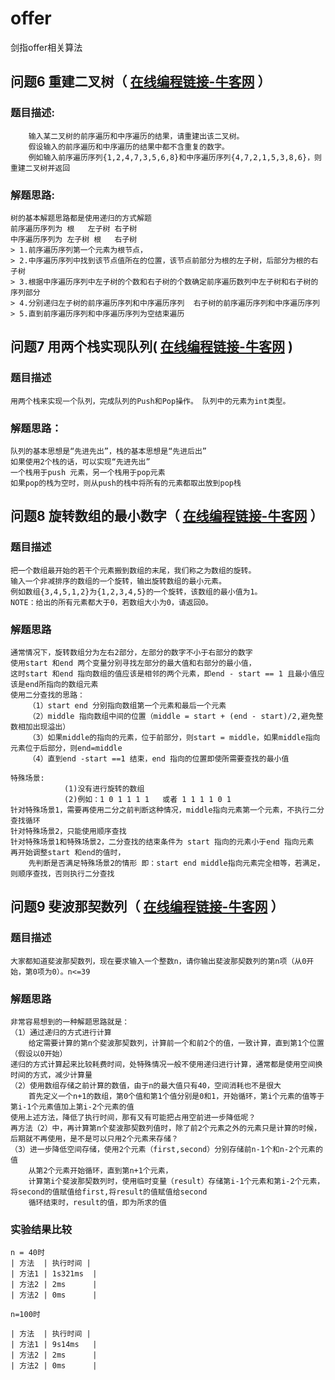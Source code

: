 # offer
剑指offer相关算法


## 问题6 重建二叉树（ [在线编程链接-牛客网](https://www.nowcoder.com/practice/8a19cbe657394eeaac2f6ea9b0f6fcf6) ）
### 题目描述:
        输入某二叉树的前序遍历和中序遍历的结果，请重建出该二叉树。
        假设输入的前序遍历和中序遍历的结果中都不含重复的数字。
        例如输入前序遍历序列{1,2,4,7,3,5,6,8}和中序遍历序列{4,7,2,1,5,3,8,6}，则重建二叉树并返回
 
### 解题思路:
    树的基本解题思路都是使用递归的方式解题
    前序遍历序列为 根   左子树 右子树
    中序遍历序列为 左子树 根   右子树
    > 1.前序遍历序列第一个元素为根节点，
    > 2.中序遍历序列中找到该节点值所在的位置，该节点前部分为根的左子树，后部分为根的右子树
    > 3.根据中序遍历序列中左子树的个数和右子树的个数确定前序遍历数列中左子树和右子树的序列部分
    > 4.分别递归左子树的前序遍历序列和中序遍历序列  右子树的前序遍历序列和中序遍历序列
    > 5.直到前序遍历序列和中序遍历序列为空结束遍历

## 问题7 用两个栈实现队列( [在线编程链接-牛客网](https://www.nowcoder.com/practice/54275ddae22f475981afa2244dd448c6) )

### 题目描述
    用两个栈来实现一个队列，完成队列的Push和Pop操作。 队列中的元素为int类型。
    
### 解题思路：
    队列的基本思想是“先进先出”，栈的基本思想是“先进后出”
    如果使用2个栈的话，可以实现“先进先出”
    一个栈用于push 元素，另一个栈用于pop元素
    如果pop的栈为空时，则从push的栈中将所有的元素都取出放到pop栈
    
## 问题8 旋转数组的最小数字（ [在线编程链接-牛客网](https://www.nowcoder.com/practice/9f3231a991af4f55b95579b44b7a01ba) ）
### 题目描述
    把一个数组最开始的若干个元素搬到数组的末尾，我们称之为数组的旋转。 
    输入一个非减排序的数组的一个旋转，输出旋转数组的最小元素。 
    例如数组{3,4,5,1,2}为{1,2,3,4,5}的一个旋转，该数组的最小值为1。 
    NOTE：给出的所有元素都大于0，若数组大小为0，请返回0。
### 解题思路
    通常情况下，旋转数组分为左右2部分，左部分的数字不小于右部分的数字
    使用start 和end 两个变量分别寻找左部分的最大值和右部分的最小值，
    这时start 和end 指向数组的值应该是相邻的两个元素，即end - start == 1 且最小值应该是end所指向的数组元素
    使用二分查找的思路：
        （1）start end 分别指向数组第一个元素和最后一个元素
        （2）middle 指向数组中间的位置（middle = start + (end - start)/2,避免整数相加出现溢出）
        （3）如果middle的指向的元素，位于前部分，则start = middle，如果middle指向元素位于后部分，则end=middle
        （4）直到end -start ==1 结束，end 指向的位置即使所需要查找的最小值 
    
    特殊场景:   
                (1)没有进行旋转的数组
                (2)例如：1 0 1 1 1 1   或者 1 1 1 1 0 1 
    针对特殊场景1，需要再使用二分之前判断这种情况，middle指向元素第一个元素，不执行二分查找循环
    针对特殊场景2，只能使用顺序查找
    针对特殊场景1和特殊场景2，二分查找的结束条件为 start 指向的元素小于end 指向元素
    再开始调整start 和end的值时，
        先判断是否满足特殊场景2的情形 即：start end middle指向元素完全相等，若满足，则顺序查找，否则执行二分查找
    
## 问题9 斐波那契数列（ [在线编程链接-牛客网](https://www.nowcoder.com/practice/c6c7742f5ba7442aada113136ddea0c3) ）
### 题目描述
    大家都知道斐波那契数列，现在要求输入一个整数n，请你输出斐波那契数列的第n项（从0开始，第0项为0）。n<=39
### 解题思路
    非常容易想到的一种解题思路就是：
    （1）通过递归的方式进行计算
        给定需要计算的第n个斐波那契数列，计算前一个和前2个的值，一致计算，直到第1个位置（假设以0开始）
    递归的方式计算起来比较耗费时间，处特殊情况一般不使用递归进行计算，通常都是使用空间换时间的方式，减少计算量
    （2）使用数组存储之前计算的数值，由于n的最大值只有40，空间消耗也不是很大
        首先定义一个n+1的数组，第0个值和第1个值分别是0和1，开始循环，第i个元素的值等于第i-1个元素值加上第i-2个元素的值
    使用上述方法，降低了执行时间，那有又有可能把占用空前进一步降低呢？
    再方法（2）中，再计算第n个斐波那契数列值时，除了前2个元素之外的元素只是计算的时候，后期就不再使用，是不是可以只用2个元素来存储？
    （3）进一步降低空间存储，使用2个元素（first,second）分别存储前n-1个和n-2个元素的值
        从第2个元素开始循环，直到第n+1个元素，
        计算第i个斐波那契数列时，使用临时变量（result）存储第i-1个元素和第i-2个元素，将second的值赋值给first,将result的值赋值给second
        循环结束时，result的值，即为所求的值
### 实验结果比较
    n = 40时
    | 方法  | 执行时间 |
    | 方法1 | 1s321ms  |
    | 方法2 | 2ms      |
    | 方法2 | 0ms      |
    
    n=100时

    | 方法  | 执行时间 |
    | 方法1 | 9s14ms   |
    | 方法2 | 2ms      |
    | 方法2 | 0ms      |
    
    